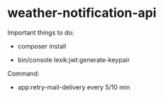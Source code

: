 # weather-notification-api

Important things to do:

- composer install

- bin/console lexik:jwt:generate-keypair

Command:
- app:retry-mail-delivery every 5/10 min
